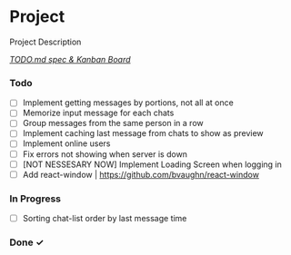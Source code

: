 # Project

Project Description

<em>[TODO.md spec & Kanban Board](https://bit.ly/3fCwKfM)</em>

### Todo

- [ ] Implement getting messages by portions, not all at once  
- [ ] Memorize input message for each chats  
- [ ] Group messages from the same person in a row  
- [ ] Implement caching last message from chats to show as preview  
- [ ] Implement online users  
- [ ] Fix errors not showing when server is down  
- [ ] [NOT NESSESARY NOW] Implement Loading Screen when logging in  
- [ ] Add react-window | https://github.com/bvaughn/react-window  

### In Progress

- [ ] Sorting chat-list order by last message time  

### Done ✓


